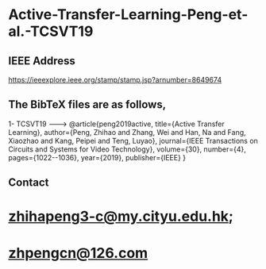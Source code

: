 # Active-Transfer-Learning-Peng-et-al.-TCSVT19

## IEEE Address

https://ieeexplore.ieee.org/stamp/stamp.jsp?arnumber=8649674

##  The BibTeX files are as follows,
1- TCSVT19 --->
@article{peng2019active,
  title={Active Transfer Learning},
  author={Peng, Zhihao and Zhang, Wei and Han, Na and Fang, Xiaozhao and Kang, Peipei and Teng, Luyao},
  journal={IEEE Transactions on Circuits and Systems for Video Technology},
  volume={30},
  number={4},
  pages={1022--1036},
  year={2019},
  publisher={IEEE}
}

## Contact
# zhihapeng3-c@my.cityu.edu.hk; 
# zhpengcn@126.com
